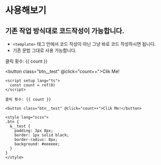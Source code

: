 <!-- 기존 vue 파일의 <script> 영역 -->
<script setup lang="ts">
import { ref } from 'vue'

const count = ref(0)
</script>

<!-- 기존 vue 파일의 <template> 영역 -->
# 사용해보기
## 기존 작업 방식대로 코드작성이 가능합니다.
- `<template>` 태그 안에서 코드 작성이 아닌 그냥 바로 코드 작성하시면 됩니다.
- 기존 문법 그대로 사용 가능합니다.

클릭 횟수: {{ count }}

<button class="btn__test" @click="count++">Clik Me!</button>

```
<script setup lang="ts">
  const count = ref(0)
</script>

클릭 횟수: {{ count }}

<button class="btn__test" @click="count++">Clik Me!</button>

<style lang="scss">
.btn {
  &__test {
    padding: 3px 8px;
    border: 1px solid black;
    border-radius: 8px;
    background: #eeeeee;
  }
}
</style>
```

<!-- 기존 vue 파일의 <style> 영역 -->
<style lang="scss">
$test: #eeeeee;

.btn {
  &__test {
    padding: 3px 8px;
    border: 1px solid black;
    border-radius: 8px;
    background: $test;
  }
}
</style>
